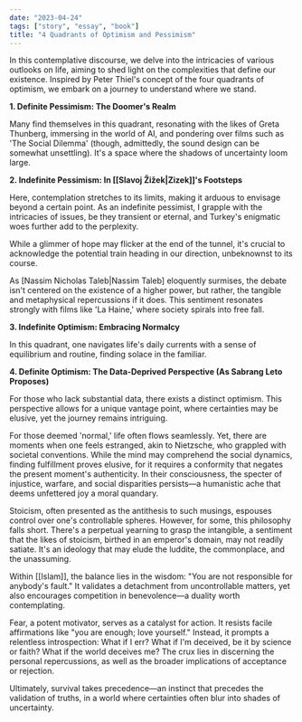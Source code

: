 ```yaml
---
date: "2023-04-24"
tags: ["story", "essay", "book"]
title: "4 Quadrants of Optimism and Pessimism"
---
```


In this contemplative discourse, we delve into the intricacies of various outlooks on life, aiming to shed light on the complexities that define our existence. Inspired by Peter Thiel's concept of the four quadrants of optimism, we embark on a journey to understand where we stand.

**1. Definite Pessimism: The Doomer's Realm**

Many find themselves in this quadrant, resonating with the likes of Greta Thunberg, immersing in the world of AI, and pondering over films such as 'The Social Dilemma' (though, admittedly, the sound design can be somewhat unsettling). It's a space where the shadows of uncertainty loom large.

**2. Indefinite Pessimism: In [[Slavoj Žižek|Zizek]]'s Footsteps**

Here, contemplation stretches to its limits, making it arduous to envisage beyond a certain point. As an indefinite pessimist, I grapple with the intricacies of issues, be they transient or eternal, and Turkey's enigmatic woes further add to the perplexity.

While a glimmer of hope may flicker at the end of the tunnel, it's crucial to acknowledge the potential train heading in our direction, unbeknownst to its course.

As [Nassim Nicholas Taleb|Nassim Taleb] eloquently surmises, the debate isn't centered on the existence of a higher power, but rather, the tangible and metaphysical repercussions if it does. This sentiment resonates strongly with films like 'La Haine,' where society spirals into free fall.

**3. Indefinite Optimism: Embracing Normalcy**

In this quadrant, one navigates life's daily currents with a sense of equilibrium and routine, finding solace in the familiar.

**4. Definite Optimism: The Data-Deprived Perspective (As Sabrang Leto Proposes)**

For those who lack substantial data, there exists a distinct optimism. This perspective allows for a unique vantage point, where certainties may be elusive, yet the journey remains intriguing.

For those deemed 'normal,' life often flows seamlessly. Yet, there are moments when one feels estranged, akin to Nietzsche, who grappled with societal conventions. While the mind may comprehend the social dynamics, finding fulfillment proves elusive, for it requires a conformity that negates the present moment's authenticity. In their consciousness, the specter of injustice, warfare, and social disparities persists—a humanistic ache that deems unfettered joy a moral quandary.

Stoicism, often presented as the antithesis to such musings, espouses control over one's controllable spheres. However, for some, this philosophy falls short. There's a perpetual yearning to grasp the intangible, a sentiment that the likes of stoicism, birthed in an emperor's domain, may not readily satiate. It's an ideology that may elude the luddite, the commonplace, and the unassuming.

Within [[Islam]], the balance lies in the wisdom: "You are not responsible for anybody's fault." It validates a detachment from uncontrollable matters, yet also encourages competition in benevolence—a duality worth contemplating.

Fear, a potent motivator, serves as a catalyst for action. It resists facile affirmations like "you are enough; love yourself." Instead, it prompts a relentless introspection: What if I err? What if I'm deceived, be it by science or faith? What if the world deceives me? The crux lies in discerning the personal repercussions, as well as the broader implications of acceptance or rejection.

Ultimately, survival takes precedence—an instinct that precedes the validation of truths, in a world where certainties often blur into shades of uncertainty.

